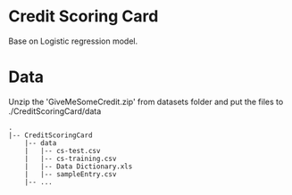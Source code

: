 # Credit Scoring Card
Base on Logistic regression model.
# Data
Unzip the 'GiveMeSomeCredit.zip' from datasets folder and put the files to ./CreditScoringCard/data </p>
```
.
|-- CreditScoringCard
    |-- data
    |   |-- cs-test.csv
    |   |-- cs-training.csv
    |   |-- Data Dictionary.xls
    |   |-- sampleEntry.csv
    |-- ...
```
